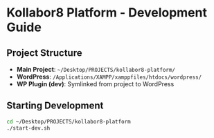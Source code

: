 # Kollabor8 Platform - Development Guide

## Project Structure

- **Main Project**: `~/Desktop/PROJECTS/kollabor8-platform/`
- **WordPress**: `/Applications/XAMPP/xamppfiles/htdocs/wordpress/`
- **WP Plugin (dev)**: Symlinked from project to WordPress

## Starting Development

```bash
cd ~/Desktop/PROJECTS/kollabor8-platform
./start-dev.sh
```
